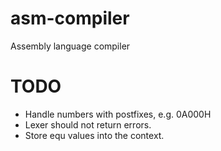 # asm-compiler
Assembly language compiler

# TODO

- Handle numbers with postfixes, e.g. 0A000H
- Lexer should not return errors.
- Store equ values into the context.
